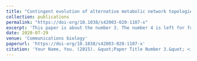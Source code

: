 ```yaml
---
title: "Contingent evolution of alternative metabolic network topologies determines whether cross-feeding evolves"
collection: publications
permalink: "https://doi-org/10.1038/s42003-020-1107-x"
excerpt: 'This paper is about the number 3. The number 4 is left for future work.'
date: 2020-07-29
venue: 'Communications biology'
paperurl: 'https://doi-org/10.1038/s42003-020-1107-x'
citation: 'Your Name, You. (2015). &quot;Paper Title Number 3.&quot; <i>Journal 1</i>. 1(3).'
---
```

